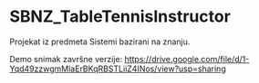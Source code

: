 # SBNZ_TableTennisInstructor

Projekat iz predmeta Sistemi bazirani na znanju.

Demo snimak završne verzije: https://drive.google.com/file/d/1-Yqd49zzwgmMlaErBKqRBSTLiiZ4INos/view?usp=sharing

